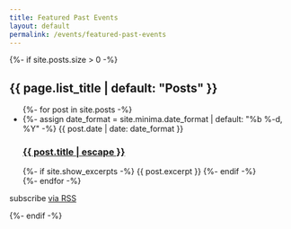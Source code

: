 ```yaml
---
title: Featured Past Events
layout:	default
permalink: /events/featured-past-events
---
```


{%- if site.posts.size > 0 -%}
<h2 class="post-list-heading">{{ page.list_title | default: "Posts" }}</h2>
<ul class="post-list">
  {%- for post in site.posts -%}
    <li>
        {%- assign date_format = site.minima.date_format | default: "%b %-d, %Y" -%}
	    <span class="post-meta">{{ post.date | date: date_format }}</span>
	          <h3>
		          <a class="post-link" href="{{ post.url | relative_url }}">
			            {{ post.title | escape }}
				            </a>
					          </h3>
						      {%- if site.show_excerpts -%}
						            {{ post.excerpt }}
							        {%- endif -%}
								  </li>
								    {%- endfor -%}
								    </ul>
								    <p class="rss-subscribe">subscribe <a href="{{ "/feed.xml" | relative_url }}">via RSS</a></p>
								    {%- endif -%}
								    